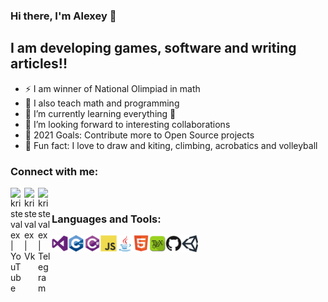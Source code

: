 ### Hi there, I'm Alexey 👋

## I am developing games, software and writing articles!!

- ⚡ I am winner of National Olimpiad in math
- 🔭 I also teach math and programming  
- 🌱 I’m currently learning everything 🤣
- 👯 I’m looking forward to interesting collaborations
- 🥅 2021 Goals: Contribute more to Open Source projects
- 💬 Fun fact: I love to draw and kiting, climbing, acrobatics and volleyball

### Connect with me:

[<img align="left" alt="kristevalex | YouTube" width="22px" src="https://cdn.jsdelivr.net/npm/simple-icons@v3/icons/youtube.svg" />][youtube]
[<img align="left" alt="kristevalex | Vk" width="22px" src="https://cdn.jsdelivr.net/npm/simple-icons@v3/icons/vk.svg" />][vk]
[<img align="left" alt="kristevalex | Telegram" width="22px" src="https://cdn.jsdelivr.net/npm/simple-icons@v3/icons/telegram.svg" />][telegram]

<br />

### Languages and Tools:

<img align="left" alt="Visual Studio" width="26px" src="https://raw.githubusercontent.com/devicons/devicon/master/icons/visualstudio/visualstudio-plain.svg" />
<img align="left" alt="C++" width="26px" src="https://github.com/devicons/devicon/blob/master/icons/cplusplus/cplusplus-original.svg" />
<img align="left" alt="C#" width="26px" src="https://github.com/devicons/devicon/blob/master/icons/csharp/csharp-original.svg" />
<img align="left" alt="JavaScript" width="26px" src="https://github.com/devicons/devicon/blob/master/icons/javascript/javascript-original.svg" />
<img align="left" alt="React" width="26px" src="https://github.com/devicons/devicon/blob/master/icons/java/java-original.svg" />
<img align="left" alt="React" width="26px" src="https://github.com/devicons/devicon/blob/master/icons/html5/html5-original.svg" />
<img align="left" alt="Tex" width="26px" src="tex.png" />
<img align="left" alt="Gatsby" width="26px" src="https://github.com/devicons/devicon/blob/master/icons/github/github-original.svg" />
<img align="left" alt="Unity" width="26px" src="unity.png" />


[youtube]: https://www.youtube.com/channel/UCjzC1OeqPzCUtHXggUwJ1Pw
[vk]: https://vk.com/kristevalex
[telegram]: https://t.me/kristevalex
